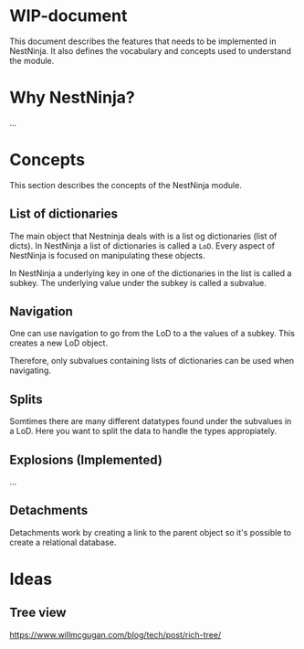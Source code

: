 # WIP-document

This document describes the features that needs to be implemented in NestNinja.
It also defines the vocabulary and concepts used to understand the module. 


# Why NestNinja?
...


# Concepts
This section describes the concepts of the NestNinja module. 

## List of dictionaries
The main object that Nestninja deals with is a list og dictionaries (list of dicts). 
In NestNinja a list of dictionaries is called a `LoD`.
Every aspect of NestNinja is focused on manipulating these objects.

In NestNinja a underlying key in one of the dictionaries in the list is called a subkey. 
The underlying value under the subkey is called a subvalue. 


## Navigation
One can use navigation to go from the LoD to a the values of a subkey.
This creates a new LoD object.

Therefore, only subvalues containing lists of dictionaries can be used when navigating. 


## Splits
Somtimes there are many different datatypes found under the subvalues in a LoD.
Here you want to split the data to  handle the types appropiately. 


## Explosions (Implemented)
...

## Detachments
Detachments work by creating a link to the parent object so it's possible to create a relational database.

# Ideas

## Tree view
https://www.willmcgugan.com/blog/tech/post/rich-tree/

